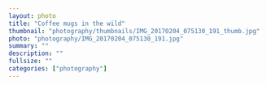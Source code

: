 ```yaml
---		
layout: photo
title: "Coffee mugs in the wild"
thumbnail: "photography/thumbnails/IMG_20170204_075130_191_thumb.jpg"
photo: "photography/IMG_20170204_075130_191.jpg"
summary: ""
description: ""
fullsize: ""
categories: ["photography"]
---
```

